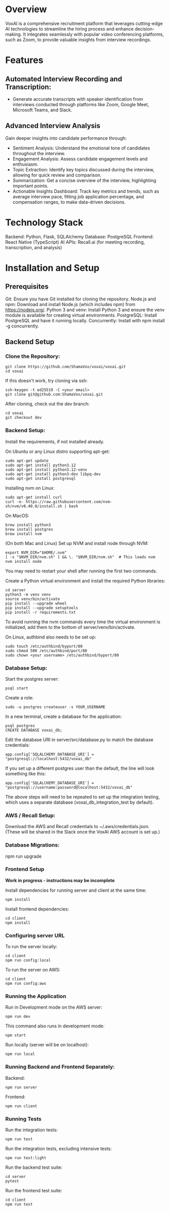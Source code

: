# Overview

VoxAI is a comprehensive recruitment platform that leverages cutting-edge AI technologies to streamline the hiring process and enhance decision-making. It integrates seamlessly with popular video conferencing platforms, such as Zoom, to provide valuable insights from interview recordings.

# Features

## Automated Interview Recording and Transcription:

- Generate accurate transcripts with speaker identification from interviews conducted through platforms like Zoom, Google Meet, Microsoft Teams, and Slack.

## Advanced Interview Analysis

Gain deeper insights into candidate performance through:

- Sentiment Analysis: Understand the emotional tone of candidates throughout the interview.
- Engagement Analysis: Assess candidate engagement levels and enthusiasm.
- Topic Extraction: Identify key topics discussed during the interview, allowing for quick review and comparison.
- Summarization: Get a concise overview of the interview, highlighting important points.
- Actionable Insights Dashboard: Track key metrics and trends, such as average interview pace, fitting job application percentage, and compensation ranges, to make data-driven decisions.

# Technology Stack

Backend: Python, Flask, SQLAlchemy
Database: PostgreSQL
Frontend: React Native (TypeScript)
AI APIs: Recall.ai (for meeting recording, transcription, and analysis)

# Installation and Setup

## Prerequisites

Git: Ensure you have Git installed for cloning the repository.
Node.js and npm: Download and install Node.js (which includes npm) from https://nodejs.org/.
Python 3 and venv: Install Python 3 and ensure the venv module is available for creating virtual environments.
PostgreSQL: Install PostgreSQL and have it running locally.
Concurrently: Install with npm install -g concurrently.

## Backend Setup

### Clone the Repository:

    git clone https://github.com/ShamaVox/voxai/voxai.git
    cd voxai

If this doesn't work, try cloning via ssh:

    ssh-keygen -t ed25519 -C <your email>
    git clone git@github.com:ShamaVox/voxai.git

After cloning, check out the dev branch:

    cd voxai
    git checkout dev

### Backend Setup:

Install the requirements, if not installed already.

On Ubuntu or any Linux distro supporting apt-get:

    sudo apt-get update
    sudo apt-get install python3.12
    sudo apt-get install python3.12-venv
    sudo apt-get install python3-dev libpq-dev
    sudo apt-get install postgresql

Installing nvm on Linux:

    sudo apt-get install curl
    curl -o- https://raw.githubusercontent.com/nvm-sh/nvm/v0.40.0/install.sh | bash

On MacOS:

    brew install python3
    brew install postgres
    brew install nvm

(On both Mac and Linux) Set up NVM and install node through NVM:

    export NVM_DIR="$HOME/.nvm"
    [ -s "$NVM_DIR/nvm.sh" ] && \. "$NVM_DIR/nvm.sh"  # This loads nvm
    nvm install node

You may need to restart your shell after running the first two commands.

Create a Python virtual environment and install the required Python libraries:

    cd server
    python3 -m venv venv
    source venv/bin/activate
    pip install --upgrade wheel
    pip install --upgrade setuptools
    pip install -r requirements.txt

To avoid running the nvm commands every time the virtual environment is initialized, add them to the bottom of server/venv/bin/activate.

On Linux, authbind also needs to be set up:

    sudo touch /etc/authbind/byport/80
    sudo chmod 500 /etc/authbind/port/80
    sudo chown <your username> /etc/authbind/byport/80

### Database Setup:

Start the postgres server:

    psql start

Create a role:

    sudo -u postgres createuser -s YOUR_USERNAME

In a new terminal, create a database for the application:

    psql postgres
    CREATE DATABASE voxai_db;

Edit the database URI in server/src/database.py to match the database credentials:

    app.config['SQLALCHEMY_DATABASE_URI'] = "postgresql://localhost:5432/voxai_db"

If you set up a different postgres user than the default, the line will look something like this:

    app.config['SQLALCHEMY_DATABASE_URI'] = "postgresql://username:password@localhost:5432/voxai_db"

The above steps will need to be repeated to set up the integration testing, which uses a separate database (voxai_db_integration_test by default).

### AWS / Recall Setup:

Download the AWS and Recall credentials to ~/.aws/credentials.json. (These will be shared in the Slack once the VoxAI AWS account is set up.)

### Database Migrations:

npm run upgrade

### Frontend Setup

**Work in progress - instructions may be incomplete**

Install dependencies for running server and client at the same time:

    npm install

Install frontend dependencies:

    cd client
    npm install

### Configuring server URL

To run the server locally:

    cd client
    npm run config:local

To run the server on AWS:

    cd client
    npm run config:aws

### Running the Application

Run in Development mode on the AWS server:

    npm run dev

This command also runs in development mode:

    npm start

Run locally (server will be on localhost):

    npm run local

### Running Backend and Frontend Separately:

Backend:

    npm run server

Frontend:

    npm run client

### Running Tests

Run the integration tests:

    npm run test

Run the integration tests, excluding intensive tests:

    npm run test:light

Run the backend test suite:

    cd server
    pytest

Run the frontend test suite:

    cd client
    npm run test
